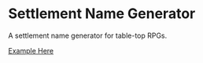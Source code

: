 # Settlement Name Generator

A settlement name generator for table-top RPGs.

[Example Here](https://settlementnamegenerator.github.io/)